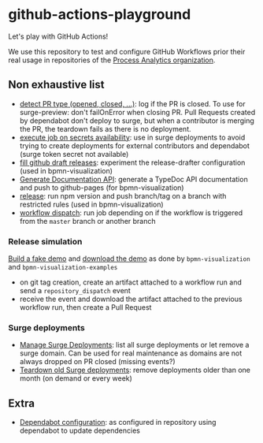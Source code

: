 # github-actions-playground

Let's play with GitHub Actions!

We use this repository to test and configure GitHub Workflows prior their real usage in repositories of the [Process Analytics organization](https://github.com/process-analytics).

## Non exhaustive list

- [detect PR type (opened, closed, ...)](.github/workflows/detect-pr-type.yml): log if the PR is closed. To use for surge-preview: don't failOnError when closing PR. Pull Requests created by dependabot don't deploy to surge, but when a contributor is merging the PR, the teardown fails as there is no deployment.
- [execute job on secrets availability](.github/workflows/execute-depending-on-secrets-availability.yml): use in surge deployments to avoid trying to create deployments for external contributors and dependabot (surge token secret not available)
- [fill github draft releases](.github/workflows/fill-gh-draft-release.yml): experiment the release-drafter configuration (used in bpmn-visualization)
- [Generate Documentation API](.github/workflows/generate-documentation-api.yml): generate a TypeDoc API documentation and push to github-pages (for bpmn-visualization)
- [release](.github/workflows/release.yml): run npm version and push branch/tag on a branch with restricted rules (used in bpmn-visualization)
- [workflow dispatch](.github/workflows/workflow-dispatch.yml): run job depending on if the workflow is triggered from the `master` branch or another branch

### Release simulation

[Build a fake demo](.github/workflows/build_demo.yml) and [download the demo](.github/workflows/download_demo.yml) as done by `bpmn-visualization` and `bpmn-visualization-examples`
- on git tag creation, create an artifact attached to a workflow run and send a `repository_dispatch` event
- receive the event and download the artifact attached to the previous workflow run, then create a Pull Request

### Surge deployments

- [Manage Surge Deployments](.github/workflows/manage-surge-deployments.yml): list all surge deployments or let remove a surge domain. Can be used for real maintenance as domains are not always dropped on PR closed (missing events?)
- [Teardown old Surge deployments](.github/workflows/teardown-inactive-surge-deployments.yml): remove deployments older than one month (on demand or every week)

## Extra

- [Dependabot configuration](.github/dependabot.yml): as configured in repository using dependabot to update dependencies
